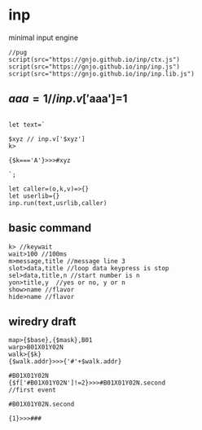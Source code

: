 # inp
minimal input engine
```
//pug
script(src="https://gnjo.github.io/inp/ctx.js")
script(src="https://gnjo.github.io/inp/inp.js")
script(src="https://gnjo.github.io/inp/inp.lib.js")
```

## $aaa=1 // inp.v['$aaa']=1
```

let text=`

$xyz // inp.v['$xyz']
k>

{$k==='A'}>>>#xyz

`;

let caller=(o,k,v)=>{}
let userlib={}
inp.run(text,usrlib,caller)
```
## basic command
```
k> //keywait
wait>100 //100ms
m>message,title //message line 3
slot>data,title //loop data keypress is stop
sel>data,title,n //start number is n
yon>title,y  //yes or no, y or n
show>name //flavor
hide>name //flavor
```

## wiredry draft
```
map>{$base},{$mask},B01
warp>B01X01Y02N
walk>{$k}
{$walk.addr}>>>{'#'+$walk.addr}

#B01X01Y02N
{$f['#B01X01Y02N']!=2}>>>#B01X01Y02N.second
//first event

#B01X01Y02N.second

{1}>>>###

```








